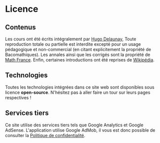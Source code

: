 # Licence

## Contenus

Les cours ont été écrits intégralement par [Hugo Delaunay](https://skyost.eu),
Toute reproduction totale ou partielle est interdite excepté pour un usage pédagogique et non-commercial (en citant explicitement la propriété de Bacomathiques).
Les annales ainsi que les corrigés sont la propriété de [Math France](https://www.maths-france.fr/).
Enfin, certaines introductions ont été reprises de [Wikipédia](https://fr.wikipedia.org).

## Technologies

Toutes les technologies intégrées dans ce site web sont disponibles sous licence **open-source**.
N'hésitez pas à aller faire un tour sur leurs pages respectives !

## Services tiers

Ce site utilise des services tiers tels que Google Analytics et Google AdSense.
L'application utilise Google AdMob, il vous est donc possible de consulter
la [Politique de confidentialité](https://bacomathiqu.es/assets/pdf/politique-de-confidentialite.pdf).
